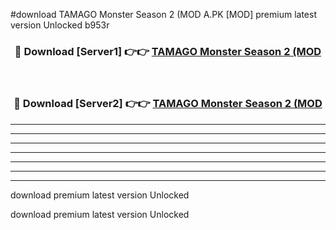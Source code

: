 #download TAMAGO Monster Season 2 (MOD A.PK [MOD] premium latest version Unlocked b953r 



<div align="center">
<h3>🔴 Download [Server1] 👉👉 <a href="https://download1apk.web.app/">TAMAGO Monster Season 2 (MOD</a></h3><br>

<h3>🔴 Download [Server2] 👉👉 <a href="https://download1apk.web.app/">TAMAGO Monster Season 2 (MOD</a></h3>
</div>





----------------------------------------------------------

----------------------------------------------------------

----------------------------------------------------------

----------------------------------------------------------

----------------------------------------------------------

----------------------------------------------------------

----------------------------------------------------------

download premium latest version Unlocked

download premium latest version Unlocked
